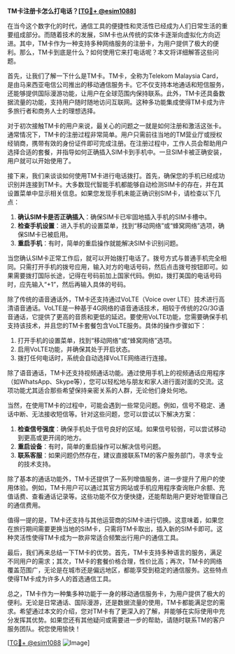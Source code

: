 **TM卡注册卡怎么打电话？[[TG💪+ @esim1088](https://t.me/s/esim1088)]**

在当今这个数字化的时代，通信工具的便捷性和灵活性已经成为人们日常生活的重要组成部分。而随着技术的发展，SIM卡也从传统的实体卡逐渐向虚拟化方向迈进。其中，TM卡作为一种支持多种网络服务的注册卡，为用户提供了极大的便利。那么，TM卡到底是什么？如何使用它来打电话呢？本文将详细解答这些问题。

首先，让我们了解一下什么是TM卡。TM卡，全称为Telekom Malaysia Card，是由马来西亚电信公司推出的移动通信服务卡。它不仅支持本地通话和短信服务，还能够提供国际漫游功能，让用户在全球范围内保持联系。此外，TM卡还具备数据流量的功能，支持用户随时随地访问互联网。这种多功能集成使得TM卡成为许多旅行者和商务人士的理想选择。

对于初次接触TM卡的用户来说，最关心的问题之一就是如何注册和激活这张卡。通常情况下，TM卡的注册过程非常简单。用户只需前往当地的TM营业厅或授权经销商，携带有效的身份证件即可完成注册。在注册过程中，工作人员会帮助用户选择合适的套餐，并指导如何正确插入SIM卡到手机中。一旦SIM卡被正确安装，用户就可以开始使用了。

接下来，我们来谈谈如何使用TM卡进行电话拨打。首先，确保您的手机已经成功识别并连接到TM卡。大多数现代智能手机都能够自动检测SIM卡的存在，并在其设置菜单中显示相关信息。如果您发现手机未能正确识别SIM卡，请检查以下几点：

1. **确认SIM卡是否正确插入**：确保SIM卡已牢固地插入手机的SIM卡槽中。
2. **检查手机设置**：进入手机的设置菜单，找到“移动网络”或“蜂窝网络”选项，确保SIM卡已被启用。
3. **重启手机**：有时，简单的重启操作就能解决SIM卡识别问题。

当您确认SIM卡正常工作后，就可以开始拨打电话了。拨号方式与普通手机完全相同。只需打开手机的拨号应用，输入对方的电话号码，然后点击拨号按钮即可。如果需要拨打国际长途，记得在号码前加上国家代码。例如，拨打美国的电话号码时，应先输入“+1”，然后再输入具体的号码。

除了传统的语音通话外，TM卡还支持通过VoLTE（Voice over LTE）技术进行高清语音通话。VoLTE是一种基于4G网络的语音通话技术，相较于传统的2G/3G语音通话，它提供了更高的音质和更低的延迟。要使用VoLTE功能，您需要确保手机支持该技术，并且您的TM卡套餐包含VoLTE服务。具体的操作步骤如下：

1. 打开手机的设置菜单，找到“移动网络”或“蜂窝网络”选项。
2. 启用VoLTE功能，并确保其处于开启状态。
3. 拨打任何电话时，系统会自动选择VoLTE网络进行连接。

除了语音通话，TM卡还支持视频通话功能。通过使用手机上的视频通话应用程序（如WhatsApp、Skype等），您可以轻松地与朋友和家人进行面对面的交流。这项功能尤其适合那些希望保持亲密关系的人群，无论他们身处何地。

当然，在使用TM卡的过程中，可能会遇到一些常见问题。例如，信号不稳定、通话中断、无法接收短信等。针对这些问题，您可以尝试以下解决方案：

1. **检查信号强度**：确保手机处于信号良好的区域。如果信号较弱，可以尝试移动到更高或更开阔的地方。
2. **重启设备**：有时，简单的重启操作可以解决信号问题。
3. **联系客服**：如果问题仍然存在，建议直接联系TM的客户服务部门，寻求专业的技术支持。

除了基本的通话功能外，TM卡还提供了一系列增值服务，进一步提升了用户的使用体验。例如，TM卡用户可以通过其官方网站或手机应用程序查询账户余额、充值话费、查看通话记录等。这些功能不仅方便快捷，还能帮助用户更好地管理自己的通信费用。

值得一提的是，TM卡还支持与其他运营商的SIM卡进行切换。这意味着，如果您在旅行期间需要更换当地的SIM卡，只需将TM卡取出，插入新的SIM卡即可。这种灵活性使得TM卡成为一款非常适合频繁出行用户的通信工具。

最后，我们再来总结一下TM卡的优势。首先，TM卡支持多种语言的服务，满足不同用户的需求；其次，TM卡的套餐价格合理，性价比高；再次，TM卡的网络覆盖范围广，无论是在城市还是偏远地区，都能享受到稳定的通信服务。这些特点使得TM卡成为许多人的首选通信工具。

总之，TM卡作为一种集多种功能于一身的移动通信服务卡，为用户提供了极大的便利。无论是日常通话、国际漫游，还是数据流量的使用，TM卡都能满足您的需求。希望通过本文的介绍，您对TM卡有了更深入的了解，并能够在实际使用中充分发挥其优势。如果您还有其他疑问或需要进一步的帮助，请随时联系TM的客户服务团队。祝您使用愉快！

[[TG💪+ @esim1088](https://t.me/s/esim1088) ![Image](https://i.postimg.cc/4NQfJmqS/Snipaste-2025-05-13-00-14-12.png)]